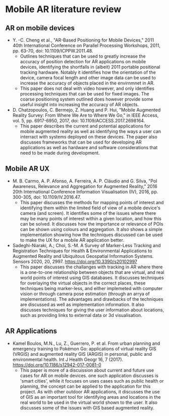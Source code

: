 # Mobile AR literature review

## AR on mobile devices
- Y. -C. Cheng et al., "AR-Based Positioning for Mobile Devices," 2011 40th International Conference on Parallel Processing Workshops, 2011, pp. 63-70, doi: 10.1109/ICPPW.2011.48.
    -  Outlines techniques that can be used to greatly increase the accuracy of position detection for AR applications on mobile devices, identifying the shortfalls in (albeit) 2011 portable positional tracking hardware. Notably it identifies how the orientation of the device, camera focal length and other image data can be used to increase the accuracy of objects placed in the envirnmnet in AR.
    -  This paper does not deal with video however, and only identifies processing techniques that can be used for fixed images. The coarse positioning system outlined does however provide some useful insight into increasing the accuracy of AR objects.
- D. Chatzopoulos, C. Bermejo, Z. Huang and P. Hui, "Mobile Augmented Reality Survey: From Where We Are to Where We Go," in IEEE Access, vol. 5, pp. 6917-6950, 2017, doi: 10.1109/ACCESS.2017.2698164.
    - This paper describes the current and potential applications for mobile augmented reality as well as identifying the ways a user can interract with systems deployed on these devices. The paper also discusses frameworks that can be used for developing AR applications as well as hardware and software considerations that need to be made during development.

## Mobile AR UX
- M. B. Carmo, A. P. Afonso, A. Ferreira, A. P. Cláudio and G. Silva, "PoI Awareness, Relevance and Aggregation for Augmented Reality," 2016 20th International Conference Information Visualisation (IV), 2016, pp. 300-305, doi: 10.1109/IV.2016.47.
    - This paper discusses the methods for mapping points of interest and identifying them within the limited field of view of a mobile device's camera (and screen). It identifies some of the issues where there may be many points of interest within a given location, and how this can be solved. It discusses how the importance or relevance of POIs can be shown using colours and aggregation. It also shows a simple implementation showing how the techniques discussed can be used to make the UX for a mobile AR application better.
- Sadeghi-Niaraki, A.; Choi, S.-M. A Survey of Marker-Less Tracking and Registration Techniques for Health & Environmental Applications to Augmented Reality and Ubiquitous Geospatial Information Systems. Sensors 2020, 20, 2997. https://doi.org/10.3390/s20102997
    - This paper discusses the challanges with tracking in AR where there is a one-to-one relationship between objects that are virtual, and real world points of interest using GIS databases. It discusses techniques for overlaying the virtual objects in the correct places, these techniques being marker-less, and either implemeted with computer vision or through camera pose estimation (through an arrya of implementations). The advantages and drawbacks of the techniques are discussed as well as implementation information. It also discusses techniques for giving the user information about locations, such as providing links to external data or 3d visualisation. 

## AR Applications
- Kamel Boulos, M.N., Lu, Z., Guerrero, P. et al. From urban planning and emergency training to Pokémon Go: applications of virtual reality GIS (VRGIS) and augmented reality GIS (ARGIS) in personal, public and environmental health. Int J Health Geogr 16, 7 (2017). https://doi.org/10.1186/s12942-017-0081-0
    - This paper is more of a discuission about current and future use cases for AR on mobile devices. one such application discusses is 'smart cities', while it focuses on uses cases such as public health or planning, the concept can be applied to the application for this project. As with other outdoor AR applications, it discusses the use of GIS as an important tool for identifying areas and locations in the real world to be used in the virtual world shown to the user. It also discusses some of the issues with GIS based augmented reality.
